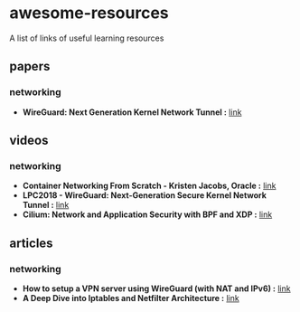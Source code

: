 # awesome-resources
A list of links of useful learning resources

## papers
### networking
- **WireGuard: Next Generation Kernel Network Tunnel :** [link](https://www.wireguard.com/papers/wireguard.pdf)

## videos
### networking
- **Container Networking From Scratch - Kristen Jacobs, Oracle :** [link](https://youtu.be/6v_BDHIgOY8)
- **LPC2018 - WireGuard: Next-Generation Secure Kernel Network Tunnel :** [link](https://youtu.be/CejbCQ5wS7Q)
- **Cilium: Network and Application Security with BPF and XDP :** [link](https://youtu.be/ilKlmTDdFgk)

## articles
### networking
- **How to setup a VPN server using WireGuard (with NAT and IPv6) :** [link](https://angristan.xyz/2019/01/how-to-setup-vpn-server-wireguard-nat-ipv6/)
- **A Deep Dive into Iptables and Netfilter Architecture :** [link](https://www.digitalocean.com/community/tutorials/a-deep-dive-into-iptables-and-netfilter-architecture)
